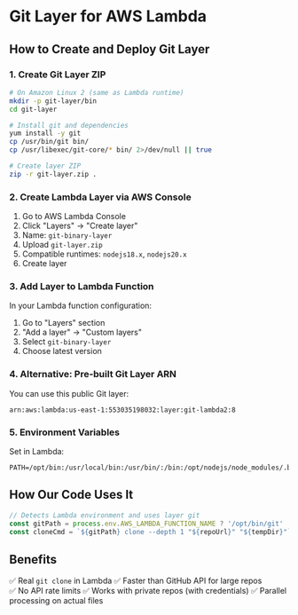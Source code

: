 # Git Layer for AWS Lambda

## How to Create and Deploy Git Layer

### 1. Create Git Layer ZIP

```bash
# On Amazon Linux 2 (same as Lambda runtime)
mkdir -p git-layer/bin
cd git-layer

# Install git and dependencies
yum install -y git
cp /usr/bin/git bin/
cp /usr/libexec/git-core/* bin/ 2>/dev/null || true

# Create layer ZIP
zip -r git-layer.zip .
```

### 2. Create Lambda Layer via AWS Console

1. Go to AWS Lambda Console
2. Click "Layers" → "Create layer"
3. Name: `git-binary-layer`
4. Upload `git-layer.zip`
5. Compatible runtimes: `nodejs18.x`, `nodejs20.x`
6. Create layer

### 3. Add Layer to Lambda Function

In your Lambda function configuration:
1. Go to "Layers" section
2. "Add a layer" → "Custom layers"
3. Select `git-binary-layer`
4. Choose latest version

### 4. Alternative: Pre-built Git Layer ARN

You can use this public Git layer:
```
arn:aws:lambda:us-east-1:553035198032:layer:git-lambda2:8
```

### 5. Environment Variables

Set in Lambda:
```
PATH=/opt/bin:/usr/local/bin:/usr/bin/:/bin:/opt/nodejs/node_modules/.bin
```

## How Our Code Uses It

```typescript
// Detects Lambda environment and uses layer git
const gitPath = process.env.AWS_LAMBDA_FUNCTION_NAME ? '/opt/bin/git' : 'git'
const cloneCmd = `${gitPath} clone --depth 1 "${repoUrl}" "${tempDir}"`
```

## Benefits

✅ Real `git clone` in Lambda
✅ Faster than GitHub API for large repos  
✅ No API rate limits
✅ Works with private repos (with credentials)
✅ Parallel processing on actual files
